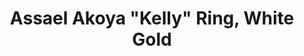 ---
title: Assael Akoya "Kelly" Ring, White Gold
description: |
  The Assael Kelly Ring is simple and refined. The cream and rose overtones from the Akoya pearl and high polish 18K Gold band are a perfect combination. The Kelly ring can be stacked or worn alone.
specs: |
  Akoya Cultured Pearl, 8.0 - 8.5mm, set in 18K White Gold. Also available in 18K Yellow Gold.
images:
  - image_path: /uploads/assael-akoya-kelly-ring-white-gold.jpg
order: 9
categories:
---